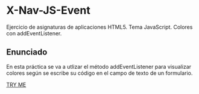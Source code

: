 # X-Nav-JS-Event
Ejercicio de asignaturas de aplicaciones HTML5. Tema JavaScript. Colores con addEventListener.

## Enunciado

En esta práctica se va a utlizar el método addEventListener para visualizar colores según se escribe su código en el campo de texto de un formulario.

[TRY ME](https://evagc.github.io/X-Nav-JS-Event/)

